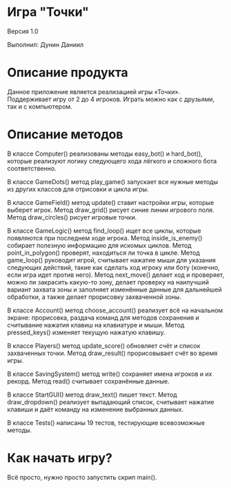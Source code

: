 # Игра "Точки"
Версия 1.0

Выполнил: Дунин Даниил
# Описание продукта
Данное приложение является реализацией игры «Точки». Поддерживает игру от 2 до 4 игроков. Играть можно как с друзьями, так и с компьютером.
# Описание методов
В классе Computer() реализованы методы easy_bot() и hard_bot(), которые реализуют логику следующего хода лёгкого и сложного бота соответственно.

В классе GameDots() метод play_game() запускает все нужные методы из других классов для отрисовки и цикла игры.

В классе GameField() метод update() ставит настройки игры, которые выберет игрок. Метод draw_grid() рисует синие линии игрового поля. Метод draw_circles() рисует игровые точки.

В классе GameLogic() метод find_loop() ищет все циклы, которые появляются при последнем ходе игрока. Метод inside_is_enemy() собирает полезную информацию для искомых циклов. Метод point_in_polygon() проверят, находиться ли точка в цикле. Метод game_loop() руководит игрой, считывает нажатие мыши для указания следующих действий, такие как сделать ход игроку или боту (конечно, если игра идет против него). Метод next_move() делает ход и проверяет, можно ли закрасить какую-то зону, делает проверку на наилучший вариант захвата зоны и заполняет изменённые данные для дальнейшей обработки, а также делает прорисовку захваченной зоны.

В классе Account() метод choose_account() реализует всё на начальном экране: прорисовка, раздача команд для методов сохранения и считывание нажатия клавиш на клавиатуре и мыши. Метод pressed_keys() изменяет текущую нажатую клавишу.

В классе Players() метод update_score() обновляет счёт и список захваченных точки. Метод draw_result() прорисовывает счёт во время игры.

В классе SavingSystem() метод write() сохраняет имена игроков и их рекорд. Метод read() считывает сохранённые данные.

В классе StartGUI() метод draw_text() пишет текст. Метод draw_dropdown() реализует выпадающий список, считывает нажатие клавиши и даёт команду на изменение выбранных данных.

В классе Tests() написаны 19 тестов, тестирующие всевозможные методы.
# Как начать игру?
Всё просто, нужно просто запустить скрип main().
